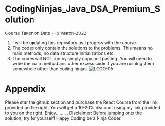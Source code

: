 # CodingNinjas_Java_DSA_Premium_Solution
Course Taken on Date - 16-March-2022
1. I will be updating this repository as I progess with the course.
2. The codes only contain the solutions to the problems. This means no main methods, no data structure initializations etc.
3. The codes will NOT run by simply copy and pasting. You will need to write the main method and other excess code if you are running them somewhere other than coding ninjas.
![LOGO-05](https://user-images.githubusercontent.com/68940229/187216740-97b52d77-9801-431c-abce-2b9edcd5b599.png)
# Appendix
Please star the github section and purchase the React Course from the link provided on the right. You will get a 10-20% discount using my link provided to you on the right. Enjoy..........
Disclaimer:
Before jumping onto the solution, try for yourself!
Happy Coding be a Ninja Coder.
